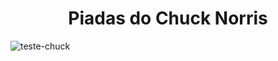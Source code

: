 <h1 align="center">Piadas do Chuck Norris</h1>
<img align="center" src="https://i.ibb.co/yQHnf44/teste-chuck.gif" alt="teste-chuck" />
